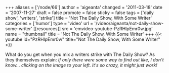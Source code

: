 +++
aliases = ['/node/66']
author = 'aigeanta'
changed = '2011-03-18'
date = '2007-11-27'
draft = false
promote = false
sticky = false
tags = ['daily show', 'writers', 'strike']
title = 'Not The Daily Show, With Some Writer'
categories = ['humor']
type = 'video'
url = '/video/aigeanta/not-daily-show-some-writer'
[[resources]]
  src = 'emvideo-youtube-PzRHlpEmr0w.jpg'
  name = "thumbnail"
  title = 'Not The Daily Show, With Some Writer'
+++
{{< youtube id="PzRHlpEmr0w" title="Not The Daily Show, With Some Writer" >}}

What do you get when you mix a writers strike with The Daily Show? As they themselves explain: <em>If only there were some way to find out like, I don't know... clicking on the image to your left. It's so crazy, it might just work!</em>

